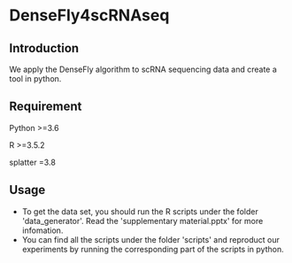 # DenseFly4scRNAseq

## Introduction
We apply the DenseFly algorithm to scRNA sequencing data and create a tool in python.

## Requirement
Python >=3.6

R >=3.5.2

splatter =3.8

## Usage
* To get the data set, you should run the R scripts under the folder 'data_generator'. Read the 'supplementary material.pptx' for more infomation.
* You can find all the scripts under the folder 'scripts' and reproduct our experiments by running the corresponding part of the scripts in python.

